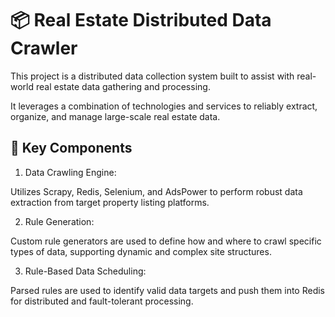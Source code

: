 # 📦 Real Estate Distributed Data Crawler

This project is a distributed data collection system built to assist with real-world real estate data gathering and processing. 

It leverages a combination of technologies and services to reliably extract, organize, and manage large-scale real estate data.

## 🚀 Key Components

1. Data Crawling Engine:

Utilizes Scrapy, Redis, Selenium, and AdsPower to perform robust data extraction from target property listing platforms.

2. Rule Generation:

Custom rule generators are used to define how and where to crawl specific types of data, supporting dynamic and complex site structures.

3. Rule-Based Data Scheduling:

Parsed rules are used to identify valid data targets and push them into Redis for distributed and fault-tolerant processing.
